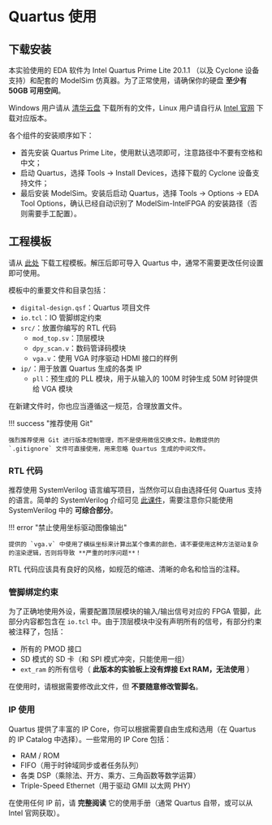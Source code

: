 # Quartus 使用

## 下载安装

本实验使用的 EDA 软件为 Intel Quartus Prime Lite 20.1.1 （以及 Cyclone 设备支持）和配套的 ModelSim 仿真器。为了正常使用，请确保你的硬盘 **至少有 50GB 可用空间**。

Windows 用户请从 [清华云盘](https://cloud.tsinghua.edu.cn/d/8b419beff6d346d09854/) 下载所有的文件，Linux 用户请自行从 [Intel 官网](https://cloud.tsinghua.edu.cn/d/8b419beff6d346d09854/) 下载对应版本。

各个组件的安装顺序如下：

* 首先安装 Quartus Prime Lite，使用默认选项即可，注意路径中不要有空格和中文；
* 启动 Quartus，选择 Tools → Install Devices，选择下载的 Cyclone 设备支持文件；
* 最后安装 ModelSim。安装后启动 Quartus，选择 Tools → Options → EDA Tool Options，确认已经自动识别了 ModelSim-IntelFPGA 的安装路径（否则需要手工配置）。

## 工程模板

请从 [此处](static/digital-design-template.zip) 下载工程模板。解压后即可导入 Quartus 中，通常不需要更改任何设置即可使用。

模板中的重要文件和目录包括：

* `digital-design.qsf`：Quartus 项目文件
* `io.tcl`：IO 管脚绑定约束
* `src/`：放置你编写的 RTL 代码
    * `mod_top.sv`：顶层模块
    * `dpy_scan.v`：数码管译码模块
    * `vga.v`：使用 VGA 时序驱动 HDMI 接口的样例
* `ip/`：用于放置 Quartus 生成的各类 IP
    * `pll`：预生成的 PLL 模块，用于从输入的 100M 时钟生成 50M 时钟提供给 VGA 模块

在新建文件时，你也应当遵循这一规范，合理放置文件。

!!! success "推荐使用 Git"
    
    强烈推荐使用 Git 进行版本控制管理，而不是使用微信交换文件。助教提供的 `.gitignore` 文件可直接使用，用来忽略 Quartus 生成的中间文件。

### RTL 代码

推荐使用 SystemVerilog 语言编写项目，当然你可以自由选择任何 Quartus 支持的语言。简单的 SystemVerilog 介绍可见 [此课件](static/systemverilog.pdf)，需要注意你只能使用 SystemVerilog 中的 **可综合部分**。

!!! error "禁止使用坐标驱动图像输出"

    提供的 `vga.v` 中使用了横纵坐标来计算出某个像素的颜色，请不要使用这种方法驱动复杂的渲染逻辑，否则将导致 **严重的时序问题**！

RTL 代码应该具有良好的风格，如规范的缩进、清晰的命名和恰当的注释。

### 管脚绑定约束

为了正确地使用外设，需要配置顶层模块的输入/输出信号对应的 FPGA 管脚，此部分内容都包含在 `io.tcl` 中。由于顶层模块中没有声明所有的信号，有部分约束被注释了，包括：

* 所有的 PMOD 接口
* SD 模式的 SD 卡（和 SPI 模式冲突，只能使用一组）
* `ext_ram` 的所有信号（ **此版本的实验板上没有焊接 Ext RAM，无法使用** ）

在使用时，请根据需要修改此文件，但 **不要随意修改管脚名**。

### IP 使用

Quartus 提供了丰富的 IP Core，你可以根据需要自由生成和选用（在 Quartus 的 IP Catalog 中选择）。一些常用的 IP Core 包括：

* RAM / ROM
* FIFO（用于时钟域同步或者任务队列）
* 各类 DSP（乘除法、开方、乘方、三角函数等数学运算）
* Triple-Speed Ethernet（用于驱动 GMII 以太网 PHY）

在使用任何 IP 前，请 **完整阅读** 它的使用手册（通常 Quartus 自带，或可以从 Intel 官网获取）。
